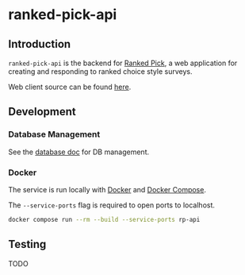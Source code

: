 # ranked-pick-api

## Introduction

`ranked-pick-api` is the backend for [Ranked Pick](http://rankedpick.com), a web application for creating and responding to ranked choice style surveys.

Web client source can be found [here](https://github.com/carterjackson/ranked-pick-web).

## Development

### Database Management

See the [database doc](./docs/database.md) for DB management.

### Docker

The service is run locally with [Docker](https://www.docker.com/) and [Docker Compose](https://docs.docker.com/compose/).

The `--service-ports` flag is required to open ports to localhost.

```bash
docker compose run --rm --build --service-ports rp-api
```

## Testing

TODO

<!-- TODO: Acknowledgement -->
